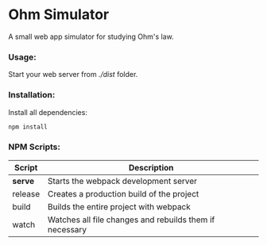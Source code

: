 # Ohm Simulator
A small web app simulator for studying Ohm's law.

### Usage:
Start your web server from *./dist* folder.

### Installation: 
Install all dependencies:
```sh
npm install
```

### NPM Scripts:
| Script    | Description                                             |
| --------- | ------------------------------------------------------- |
| **serve** | Starts the webpack development server                   |
| release   | Creates a production build of the project               |
| build     | Builds the entire project with webpack                  |
| watch     | Watches all file changes and rebuilds them if necessary |